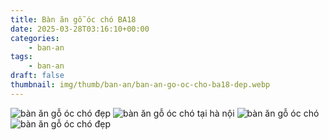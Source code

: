 ```yaml
---
title: Bàn ăn gỗ óc chó BA18
date: 2025-03-28T03:16:10+00:00
categories:
    - ban-an
tags:
    - ban-an
draft: false
thumbnail: img/thumb/ban-an/ban-an-go-oc-cho-ba18-dep.webp
---
```

![bàn ăn gỗ óc chó đẹp](/img/ban-an/ba18/ban-an-go-oc-cho-ba18-1.webp)
![bàn ăn gỗ óc chó tại hà nội](/img/ban-an/ba18/ban-an-go-oc-cho-ba18-2.webp)
![bàn ăn gỗ óc chó](/img/ban-an/ba18/ban-an-go-oc-cho-ba18-3.webp)
![bàn ăn gỗ óc chó đẹp](/img/ban-an/ba18/ban-an-go-oc-cho-ba18-4.webp)